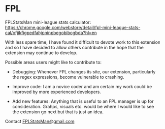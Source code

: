 # FPL
FPLStatsMan mini-league stats calculator: https://chrome.google.com/webstore/detail/fpl-mini-league-stats-cal/ofjikfigpedfahjpninpbegobibogbda?hl=en

With less spare time, I have found it difficult to devote work to this extension and so I have decided to allow others contribute in the hope that the extension may continue to develop.

Possible areas users might like to contribute to:

- Debugging: Whenever FPL changes its site, our extension, particularly the regex expressions, become vulnerable to crashing.

- Improve code: I am a novice coder and am certain my work could be improved by more experienced developers.

- Add new features: Anything that is useful to an FPL manager is up for consideration. Grahps, visuals etc. would be where I would like to see the extension go next but that is just an idea.

Contact FPLStatsMan@gmail.com



